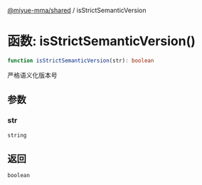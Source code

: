 [@miyue-mma/shared](../index.md) / isStrictSemanticVersion

# 函数: isStrictSemanticVersion()

```ts
function isStrictSemanticVersion(str): boolean
```

严格语义化版本号

## 参数

### str

`string`

## 返回

`boolean`
